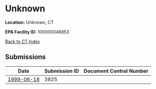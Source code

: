 # Unknown

**Location:** Unknown, CT

**EPA Facility ID:** 100000046853

[Back to CT Index](../../index.md)

## Submissions

| Date | Submission ID | Document Control Number |
|------|--------------|-------------------------|
| [1999-06-18](submissions/3825.md) | 3825 |  |
